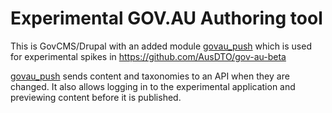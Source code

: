# Experimental GOV.AU Authoring tool

This is GovCMS/Drupal with an added module [govau_push](https://github.com/AusDTO/gov-au-beta-authoring/tree/master/sites/all/modules/custom/govau_push) which is used for experimental spikes in https://github.com/AusDTO/gov-au-beta

[govau_push](https://github.com/AusDTO/gov-au-beta-authoring/tree/master/sites/all/modules/custom/govau_push) sends content and taxonomies to an API when they are changed. It also allows logging in to the experimental application and previewing content before it is published.
